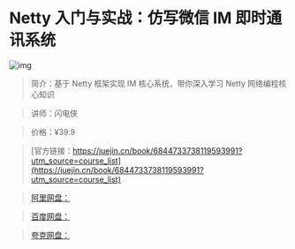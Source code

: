 # Netty 入门与实战：仿写微信 IM 即时通讯系统

![img](../../assets/1660fbe842f693b1~tplv-t2oaga2asx-no-mark:280:280:200:280.png)

> 简介：基于 Netty 框架实现 IM 核心系统，带你深入学习 Netty 网络编程核心知识

> 讲师：闪电侠

> 价格：¥39.9

> [官方链接：https://juejin.cn/book/6844733738119593991?utm_source=course_list](https://juejin.cn/book/6844733738119593991?utm_source=course_list)

> [阿里网盘：]()

> [百度网盘：]()

> [夸克网盘：]()
